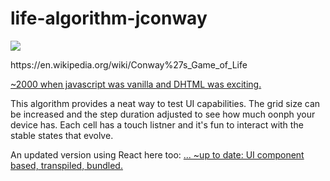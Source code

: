 # life-algorithm-jconway

![](https://upload.wikimedia.org/wikipedia/commons/e/e5/Gospers_glider_gun.gif)

<p>https://en.wikipedia.org/wiki/Conway%27s_Game_of_Life</p>

<a href='https://practicalcoder.com/life.html'>~2000 when javascript was vanilla and DHTML was exciting.</a>

<p>This algorithm provides a neat way to test UI capabilities.  The grid size can be increased and the step duration adjusted to see how much oonph your device has.  Each cell has a touch listner and it's fun to interact with the stable states that evolve. </p>

An updated version using React here too: 
<a href='https://practicalcoder.com/react-life/'>... ~up to date: UI component based, transpiled, bundled.</a>


